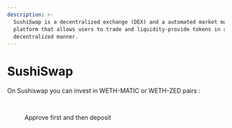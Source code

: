 ```yaml
---
description: >-
  SushiSwap is a decentralized exchange (DEX) and a automated market maker (AMM)
  platform that allows users to trade and liquidity-provide tokens in a
  decentralized manner.
---
```


# SushiSwap

On Sushiswap you can invest in WETH-MATIC or WETH-ZED pairs :

<figure><img src="../../.gitbook/assets/Capture d’écran 2023-01-22 à 16.54.08.png" alt=""><figcaption><p>Approve first and then deposit</p></figcaption></figure>

